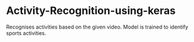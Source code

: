 # Activity-Recognition-using-keras
Recognises activities based on the given video. Model is trained to identify sports activities.
